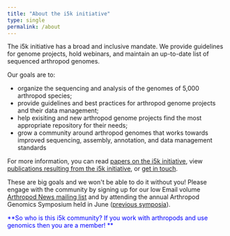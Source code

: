 ```yaml
---
title: "About the i5k initiative"
type: single
permalink: /about
---
```

The i5k initiative has a broad and inclusive mandate.  We provide guidelines for genome projects, hold webinars, and maintain an up-to-date list of sequenced arthropod genomes. 

Our goals are to:

* organize the sequencing and analysis of the genomes of 5,000 arthropod species;
* provide guidelines and best practices for arthropod genome projects and their data management;
* help exisiting and new arthropod genome projects find the most appropriate repository for their needs;
* grow a community around arthropod genomes that works towards improved sequencing, assembly, annotation, and data management standards

For more information, you can read [papers on the i5k initiative](/publications), view [publications resulting from the i5k initiative](/publications), or [get in touch](/contact).

These are big goals and we won't be able to do it without you!  Please engage with the community by signing up for our low Email volume [Arthropod News mailing list](https://listserv.ksu.edu/?SUBED1=ARTHROPODNEWS&A=1) and by attending the annual Arthropod Genomics Symposium held in June ([previous symposia](http://globalhealth.nd.edu/10th-annual-arthropod-genomics-symposium/previous-symposia/)).

<span style="color:blue">**So who is this i5k community?  If you work with arthropods and use genomics then you are a member! **</span>
